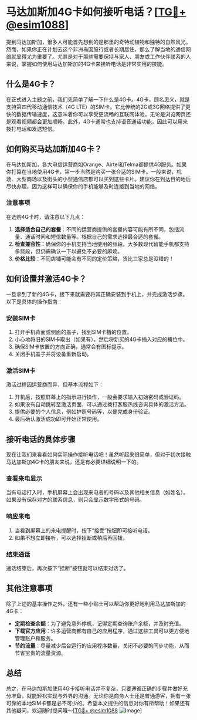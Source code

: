 # 马达加斯加4G卡如何接听电话？[[TG💪+ @esim1088](https://t.me/s/esim1088)]

提到马达加斯加，很多人可能首先想到的是那里的奇特动植物和独特的自然风光。然而，如果你正在计划去这个非洲岛国旅行或者长期居住，那么了解当地的通信网络就显得尤为重要了。尤其是对于那些需要保持与家人、朋友或工作伙伴联系的人来说，掌握如何使用马达加斯加的4G卡来接听电话是非常实用的技能。

## 什么是4G卡？

在正式进入主题之前，我们先简单了解一下什么是4G卡。4G卡，顾名思义，就是支持第四代移动通信技术（4G LTE）的SIM卡。它比传统的2G或3G网络提供了更快的数据传输速度，这意味着你可以享受更流畅的互联网体验，无论是浏览网页还是观看视频都会更加顺畅。此外，4G卡通常也支持语音通话功能，因此可以用来拨打电话和发送短信。

## 如何购买马达加斯加4G卡？

在马达加斯加，各大电信运营商如Orange、Airtel和Telma都提供4G服务。如果你打算在当地使用4G卡，第一步当然是购买一张合适的SIM卡。一般来说，机场、大型商场以及街头的小型通信店都可以买到这些卡片。建议你在到达目的地后尽快办理，因为这样可以确保你的手机能够及时连接到当地的网络。

### 注意事项

在选购4G卡时，请注意以下几点：

1. **选择适合自己的套餐**：不同的运营商提供的套餐内容可能有所不同，包括流量、通话时间和短信数量等。根据自己的需求选择最合适的套餐。
2. **检查兼容性**：确保你的手机支持当地使用的频段。大多数现代智能手机都支持多频段，但仍需确认一下以避免不必要的麻烦。
3. **价格比较**：不同店铺可能会有不同的定价策略，货比三家总是没错的！

## 如何设置并激活4G卡？

一旦拿到了新的4G卡，接下来就需要将其正确安装到手机上，并完成激活步骤。以下是具体的操作指南：

### 安装SIM卡

1. 打开手机背面或侧面的盖子，找到SIM卡槽的位置。
2. 小心地将旧的SIM卡取出（如果有），然后将新买的4G卡插入对应的槽位中。
3. 确保SIM卡放置的方向正确，通常会有图标提示。
4. 关闭手机盖子并将设备重新启动。

### 激活SIM卡

激活过程因运营商而异，但基本流程如下：

1. 开机后，按照屏幕上的指示进行操作，一般会要求输入初始密码或验证码。
2. 如果没有自动跳转至激活页面，可以通过拨打客服热线咨询具体的激活方法。
3. 提供必要的个人信息，例如护照号码等，以便完成身份验证。
4. 最后确认激活成功即可开始正常使用。

## 接听电话的具体步骤

现在让我们来看看如何实际操作接听电话吧！虽然听起来很简单，但对于初次接触马达加斯加4G卡的朋友来说，还是有必要详细说明一下的。

### 查看来电显示

当有电话打入时，手机屏幕上会出现来电者的号码以及其他相关信息（如姓名）。如果没有保存对方的联系信息，则只会显示数字形式的号码。

### 响应来电

1. 当看到屏幕上的来电提醒时，按下“接受”按钮即可接听电话。
2. 如果不想立即接听，可以选择挂断或稍后再回拨。

### 结束通话

通话结束后，再次按下“挂断”按钮就可以结束对话了。

## 其他注意事项

除了上述的基本操作之外，还有一些小贴士可以帮助你更好地利用马达加斯加的4G卡：

- **定期检查余额**：为了避免意外停机，记得定期查询账户余额，并及时充值。
- **下载官方应用**：许多运营商都有自己的应用程序，通过这些工具可以更方便地管理账户和服务。
- **节约流量**：尽量减少后台运行的应用程序数量，关闭不必要的同步功能，从而节省宝贵的流量资源。

## 总结

总之，在马达加斯加使用4G卡接听电话并不复杂，只要遵循正确的步骤并做好充分准备，就能轻松实现与外界的沟通。无论你是商务人士还是普通游客，拥有一张可靠的本地SIM卡都是必不可少的。希望本文提供的信息对你有所帮助！如果还有其他疑问，欢迎随时提问哦～[[TG💪+ @esim1088](https://t.me/s/esim1088) ![Image](https://i.postimg.cc/4NQfJmqS/Snipaste-2025-05-13-00-14-12.png)]